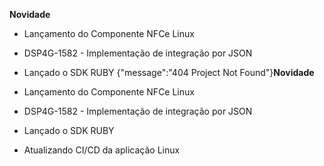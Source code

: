 **Novidade**
- Lançamento do Componente NFCe Linux
- DSP4G-1582 - Implementação de integração por JSON
- Lançado o SDK RUBY
{"message":"404 Project Not Found"}**Novidade**

- Lançamento do Componente NFCe Linux
- DSP4G-1582 - Implementação de integração por JSON
- Lançado o SDK RUBY
- Atualizando CI/CD da aplicação Linux
